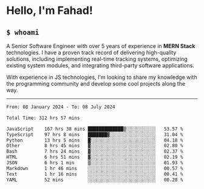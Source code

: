 <h1>Hello, I'm Fahad!</h1>

<h2><code>$ whoami</code></h2>

A Senior Software Engineer with over 5 years of experience in **MERN Stack** technologies. I have a proven track record of delivering high-quality solutions, including implementing real-time tracking systems, optimizing existing system modules, and integrating third-party software applications.

With experience in JS technologies, I'm looking to share my knowledge with the programming community and develop some cool projects along the way.

---

<!--START_SECTION:waka-->

```txt
From: 08 January 2024 - To: 08 July 2024

Total Time: 312 hrs 57 mins

JavaScript    167 hrs 38 mins █████████████▒░░░░░░░░░░░   53.57 %
TypeScript    97 hrs 8 mins   ███████▓░░░░░░░░░░░░░░░░░   31.04 %
Python        13 hrs 5 mins   █░░░░░░░░░░░░░░░░░░░░░░░░   04.18 %
Other         8 hrs 45 mins   ▓░░░░░░░░░░░░░░░░░░░░░░░░   02.80 %
Bash          7 hrs 24 mins   ▓░░░░░░░░░░░░░░░░░░░░░░░░   02.37 %
HTML          6 hrs 51 mins   ▓░░░░░░░░░░░░░░░░░░░░░░░░   02.19 %
JSON          6 hrs 1 min     ▒░░░░░░░░░░░░░░░░░░░░░░░░   01.93 %
Markdown      1 hr 46 mins    ░░░░░░░░░░░░░░░░░░░░░░░░░   00.57 %
Text          1 hr 16 mins    ░░░░░░░░░░░░░░░░░░░░░░░░░   00.41 %
YAML          52 mins         ░░░░░░░░░░░░░░░░░░░░░░░░░   00.28 %
```

<!--END_SECTION:waka-->

<!--
**heyFahad/heyFahad** is a ✨ _special_ ✨ repository because its `README.md` (this file) appears on your GitHub profile.

Here are some ideas to get you started:

- 🔭 I’m currently working on ...
- 🌱 I’m currently learning ...
- 👯 I’m looking to collaborate on ...
- 🤔 I’m looking for help with ...
- 💬 Ask me about ...
- 📫 How to reach me: ...
- 😄 Pronouns: ...
- ⚡ Fun fact: ...
-->
